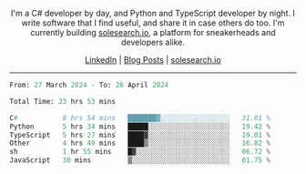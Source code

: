 <p align="center">I'm a C# developer by day, and Python and TypeScript developer by night. I write software that I find useful, and share it in case others do too. I'm currently building <a href="https://solesearch.io">solesearch.io</a>, a platform for sneakerheads and developers alike.</p>
<p align="center">
  <a href="https://www.linkedin.com/in/peter-rauscher">LinkedIn</a>
  |
  <a href="https://dev.to/peterrauscher">Blog Posts</a>
  |
  <a href="https://solesearch.io">solesearch.io</a>
</p>
<hr/>
<!--START_SECTION:waka-->

```python
From: 27 March 2024 - To: 26 April 2024

Total Time: 23 hrs 53 mins

C#           8 hrs 54 mins   ███████▓░░░░░░░░░░░░░░░░░   31.01 %
Python       5 hrs 34 mins   █████░░░░░░░░░░░░░░░░░░░░   19.42 %
TypeScript   5 hrs 27 mins   ████▓░░░░░░░░░░░░░░░░░░░░   19.01 %
Other        4 hrs 49 mins   ████▒░░░░░░░░░░░░░░░░░░░░   16.82 %
sh           1 hr 55 mins    █▓░░░░░░░░░░░░░░░░░░░░░░░   06.72 %
JavaScript   30 mins         ▒░░░░░░░░░░░░░░░░░░░░░░░░   01.75 %
```

<!--END_SECTION:waka-->
